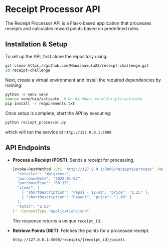 # Receipt Processor API

The Receipt Processor API is a Flask-based application that processes receipts and calculates reward points based on predefined rules.

## Installation & Setup

To set up the API, first clone the repository using:

```bash
git clone https://github.com/Manasaavula23/receipt-challenge.git
cd receipt-challenge
```

Next, create a virtual environment and install the required dependencies by running:

```bash
python -m venv venv
source venv/bin/activate  # On Windows: venv\Scripts\activate
pip install -r requirements.txt
```

Once setup is complete, start the API by executing:

```bash
python reciept_processor.py
```

which will run the service at `http://127.0.0.1:5000`.

## API Endpoints

- **Process a Receipt (POST)**: Sends a receipt for processing.

  ```bash
  Invoke-RestMethod -Uri "http://127.0.0.1:5000/receipts/process" -Method POST -Headers @{ "Content-Type" = "application/json" } -Body '{
    "retailer": "Walgreens",
    "purchaseDate": "2022-01-02",
    "purchaseTime": "08:13",
    "items": [
      { "shortDescription": "Pepsi - 12-oz", "price": "1.25" },
      { "shortDescription": "Dasani", "price": "1.40" }
    ],
    "total": "2.65"
  }' -ContentType "application/json"
  ```

  The response returns a unique `receipt_id`.

- **Retrieve Points (GET)**: Fetches the points for a processed receipt.
  ```bash
  http://127.0.0.1:5000/receipts/{receipt_id}/points
  ```
